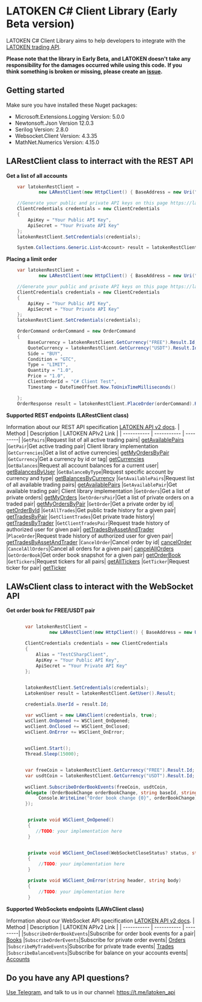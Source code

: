 # LATOKEN C# Client Library (Early Beta version)

LATOKEN C# Client Library aims to help developers to integrate with the [LATOKEN trading API](https://api.latoken.com/doc/v2/). 

**Please note that the library in Early Beta, and LATOKEN doesn't take any responsibility for the damages occurred while using this code.**
**If you think something is broken or missing, please create an [issue](https://github.com/LATOKEN/latoken-api-v2-dotnet-client/issues).**



## Getting started

Make sure you have installed these Nuget packages:
* Microsoft.Extensions.Logging Version: 5.0.0
* Newtonsoft.Json Version 12.0.3
* Serilog Version: 2.8.0
* Websocket.Client Version: 4.3.35
* MathNet.Numerics Version: 4.15.0


## LARestClient class to interract with the REST API

**Get a list of all accounts**
````C#
    var latokenRestClient =
            new LARestClient(new HttpClient() { BaseAddress = new Uri("https://api.latoken.com") });

    //Generate your public and private API keys on this page https://latoken.com/account/apikeys
    ClientCredentials credentials = new ClientCredentials
    {
        ApiKey = "Your Public API Key",
        ApiSecret = "Your Private API Key"
    };
    latokenRestClient.SetCredentials(credentials);                      

    System.Collections.Generic.List<Account> result = latokenRestClient.GetAccounts().Result;
````

**Placing a limit order**
````C#
    var latokenRestClient =
            new LARestClient(new HttpClient() { BaseAddress = new Uri("https://api.latoken.com") });

    //Generate your public and private API keys on this page https://latoken.com/account/apikeys
    ClientCredentials credentials = new ClientCredentials
    {
        ApiKey = "Your Public API Key",
        ApiSecret = "Your Private API Key"
    };
    latokenRestClient.SetCredentials(credentials);                      

    OrderCommand orderCommand = new OrderCommand
    {
        BaseCurrency = latokenRestClient.GetCurrency("FREE").Result.Id,
        QuoteCurrency = latokenRestClient.GetCurrency("USDT").Result.Id,
        Side = "BUY",
        Condition = "GTC",
        Type = "LIMIT",                
        Quantity = "1.0",
        Price = "1.0",
        ClientOrderId = "C# Client Test",
        Timestamp = DateTimeOffset.Now.ToUnixTimeMilliseconds()

    };
    OrderResponse result = latokenRestClient.PlaceOrder(orderCommand).Result;
````


**Supported REST endpoints (LARestClient class)**

Information about our REST API specification [LATOKEN API v2 docs](https://api.latoken.com/doc/v2/).
| Method | Description | LATOKEN APIv2 Link |
| ----------- | ----------- | ---------|
|`GetPairs`|Request list of all active trading pairs| [getAvailablePairs](https://api.latoken.com/doc/v2/#operation/getAvailablePairs)
|`GetPair`|Get active trading pair| Client library implementation
|`GetCurrencies`|Get a list of active currencies| [getMyOrdersByPair](https://api.latoken.com/doc/v2/#operation/getActiveCurrencies)
|`GetCurrency`|Get a currency by id or tag| [getCurrencies](https://api.latoken.com/doc/v2/#operation/getCurrencies)
|`GetBalances`|Request all account balances for a current user| [getBalancesByUser](https://api.latoken.com/doc/v2/#operation/getBalancesByUser)
|`GetBalanceByType`|Request specific account by currency and type| [getBalancesByCurrency](https://api.latoken.com/doc/v2/#operation/getBalancesByCurrency)
|`GetAvailablePairs`|Request list of all available trading pairs| [getAvailablePairs](https://api.latoken.com/doc/v2/#operation/getAvailablePairs)
|`GetAvailablePair`|Get available trading pair| Client library implementation
|`GetOrders`|Get a list of private orders| [getMyOrders](https://api.latoken.com/doc/v2/#operation/getMyOrders)
|`GetOrdersPair`|Get a list of private orders on a traded pair| [getMyOrdersByPair](https://api.latoken.com/doc/v2/#operation/getMyOrdersByPair)
|`GetOrder`|Get a private order by id| [getOrderById](https://api.latoken.com/doc/v2/#operation/getOrderById)
|`GetAllTrades`|Get public trade history for a given pair| [getTradesByPair](https://api.latoken.com/doc/v2/#operation/getAuthFeeByPair)
|`GetClientTrades`|Get private trade history| [getTradesByTrader](https://api.latoken.com/doc/v2/#operation/getTradesByTrader)
|`GetClientTradesPair`|Request trade history of authorized user for given pair| [getTradesByAssetAndTrader](https://api.latoken.com/doc/v2/#operation/getTradesByAssetAndTrader)
|`PlaceOrder`|Request trade history of authorized user for given pair| [getTradesByAssetAndTrader](https://api.latoken.com/doc/v2/#operation/placeOrder)
|`CancelOrder`|Cancel order by id| [cancelOrder](https://api.latoken.com/doc/v2/#operation/cancelOrder)
|`CancelAllOrders`|Cancel all orders for a given pair| [cancelAllOrders](https://api.latoken.com/doc/v2/#operation/cancelAllOrders)
|`GetOrderBook`|Get order book snapshot for a given pair| [getOrderBook](https://api.latoken.com/doc/v2/#tag/BookController)
|`GetTickers`|Request tickers for all pairs| [getAllTickers](https://api.latoken.com/doc/v2/#operation/getAllTickers)
|`GetTicker`|Request ticker for pair| [getTicker](https://api.latoken.com/doc/v2/#operation/getTicker)
 
 
    
 ## LAWsClient class to interact with the WebSocket API

**Get order book for FREE/USDT pair**
````C#

       var latokenRestClient =
                new LARestClient(new HttpClient() { BaseAddress = new Uri("https://api.latoken.com") });

       ClientCredentials credentials = new ClientCredentials
       {
           Alias = "TestCSharpClient",
           ApiKey = "Your Public API Key",
           ApiSecret = "Your Private API Key"                
       };

            
       latokenRestClient.SetCredentials(credentials);
       LatokenUser result = latokenRestClient.GetUser().Result;

       credentials.UserId = result.Id;

       var wsClient = new LAWsClient(credentials, true);
       wsClient.OnOpened += WSClient_OnOpened;
       wsClient.OnClosed += WSClient_OnClosed;
       wsClient.OnError += WSClient_OnError;

            
       wsClient.Start();
       Thread.Sleep(15000);


       var freeCoin = latokenRestClient.GetCurrency("FREE").Result.Id;
       var usdtCoin = latokenRestClient.GetCurrency("USDT").Result.Id;
                
       wsClient.SubscribeOrderBookEvents(freeCoin, usdtCoin,
       delegate (OrderBookChange orderBookChange, string baseId, string quoteId, DateTime dateTime) {
            Console.WriteLine("Order book change {0}", orderBookChange);
       });


        private void WSClient_OnOpened()
        {
           //TODO: your implementation here
        }


        private void WSClient_OnClosed(WebSocketCloseStatus? status, string description)
        {
            //TODO: your implementation here
        }

        private void WSClient_OnError(string header, string body)
        {
            //TODO: your implementation here
        }

````
**Supported WebSockets endpoints (LAWsClient class)**

Information about our WebSocket API specification [LATOKEN API v2 docs](https://api.latoken.com/doc/ws/).
| Method | Description | LATOKEN APIv2 Link |
| ----------- | ----------- | ---------|
|`SubscribeOrderBookEvents`|Subscribe for order book events for a pair| [Books](https://api.latoken.com/doc/ws/#section/Books)
|`SubscribeOrderEvents`|Subscribe for private order events| [Orders](https://api.latoken.com/doc/ws/#section/Orders)
|`SubscribeMyTradeEvents`|Subscribe for private trade events| [Trades](https://api.latoken.com/doc/ws/#section/Trades)
|`SubscribeBalanceEvents`|Subscribe for balance on your accounts events| [Accounts](https://api.latoken.com/doc/ws/#section/Accounts)




## Do you have any API questions? 
[Use Telegram](https://telegram.org/), and talk to us in our channel: https://t.me/latoken_api
